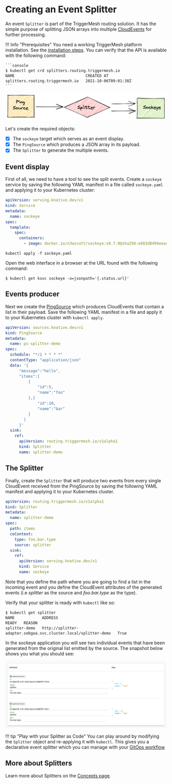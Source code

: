 # Creating an Event Splitter

An event `Splitter` is part of the TriggerMesh routing solution. It has the simple purpose of splitting JSON arrays into multiple [CloudEvents](https://cloudevents.io/) for further processing.

!!! Info "Prerequisites"
    You need a working TriggerMesh platform installation. See the [installation steps](installation.md). You can verify that the API is available with the following command:

    ```console
    $ kubectl get crd splitters.routing.triggermesh.io
    NAME                               CREATED AT
    splitters.routing.triggermesh.io   2021-10-06T09:01:38Z
    ```

![](../assets/images/splitter.png)

Let's create the required objects:

- [x] The `sockeye` target which serves as an event display.
- [x] The `PingSource` which produces a JSON array in its payload.
- [x] The `Splitter` to generate the multiple events.

## Event display

First of all, we need to have a tool to see the split events. Create a `sockeye`
service by saving the following YAML manifest in a file called `sockeye.yaml` and applying it to your Kubernetes cluster:

```yaml
apiVersion: serving.knative.dev/v1
kind: Service
metadata:
  name: sockeye
spec:
  template:
    spec:
      containers:
        - image: docker.io/n3wscott/sockeye:v0.7.0@sha256:e603d8494eeacce966e57f8f508e4c4f6bebc71d095e3f5a0a1abaf42c5f0e48
```

```
kubectl apply -f sockeye.yaml
```

Open the web interface in a browser at the URL found with the following command:

```shell
$ kubectl get ksvc sockeye -o=jsonpath='{.status.url}'
```

## Events producer

Next we create the [PingSource](https://knative.dev/docs/developer/eventing/sources/ping-source) which produces CloudEvents that contain a list in their payload. Save the following YAML manifest in a file and apply it to your Kubernetes cluster with `kubectl apply`.

```yaml
apiVersion: sources.knative.dev/v1
kind: PingSource
metadata:
  name: ps-splitter-demo
spec:
  schedule: "*/1 * * * *"
  contentType: "application/json"
  data: '{
      "message":"hello",
      "items":[
          {
              "id":5,
              "name":"foo"
          },{
              "id":10,
              "name":"bar"
          }
        ]
      }'
  sink:
    ref:
      apiVersion: routing.triggermesh.io/v1alpha1
      kind: Splitter
      name: splitter-demo
```

## The Splitter

Finally, create the `Splitter` that will produce two events from every single CloudEvent received from the PingSource by saving the following YAML manifest and applying it to your Kubernetes cluster.

```yaml
apiVersion: routing.triggermesh.io/v1alpha1
kind: Splitter
metadata:
  name: splitter-demo
spec:
  path: items
  ceContext:
    type: foo.bar.type
    source: splitter
  sink:
    ref:
      apiVersion: serving.knative.dev/v1
      kind: Service
      name: sockeye
```

Note that you define the path where you are going to find a list in the incoming event and you define the CloudEvent attributes of the generated events (i.e _splitter_ as the source and _foo.bar.type_ as the type).

Verify that your splitter is ready with `kubectl` like so:

```console
$ kubectl get splitter
NAME            ADDRESS                                                          READY   REASON
splitter-demo   http://splitter-adapter.sebgoa.svc.cluster.local/splitter-demo   True
```

In the sockeye application you will see two individual events that have been generated from the original list emitted by the source. The snapshot below shows you what you should see:

![](../assets/images/splitter-sockeye.png)


!!! tip "Play with your Splitter as Code"
    You can play around by modifying the `Splitter` object and re-applying it with `kubectl`. This gives you a declarative event splitter which you can manage with your [GitOps workflow](https://www.weave.works/technologies/gitops/)

## More about Splitters

Learn more about Splitters on the [Concepts page](../concepts/routing.md).
